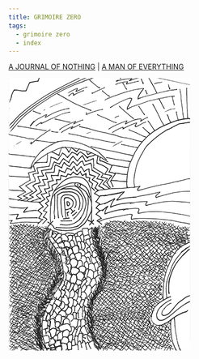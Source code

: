 ```yaml
---
title: GRIMOIRE ZERO
tags:
  - grimoire zero
  - index
---
```

[A JOURNAL OF NOTHING](a-journal-of-nothing)
|
[A MAN OF EVERYTHING](a-man-of-everything)

[![GRIMOIRE](path.png)](path.png)
